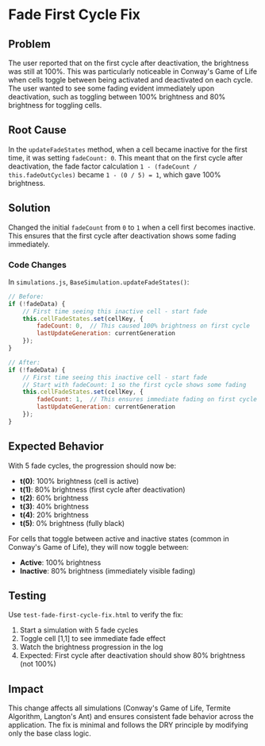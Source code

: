 # Fade First Cycle Fix

## Problem
The user reported that on the first cycle after deactivation, the brightness was still at 100%. This was particularly noticeable in Conway's Game of Life when cells toggle between being activated and deactivated on each cycle. The user wanted to see some fading evident immediately upon deactivation, such as toggling between 100% brightness and 80% brightness for toggling cells.

## Root Cause
In the `updateFadeStates` method, when a cell became inactive for the first time, it was setting `fadeCount: 0`. This meant that on the first cycle after deactivation, the fade factor calculation `1 - (fadeCount / this.fadeOutCycles)` became `1 - (0 / 5) = 1`, which gave 100% brightness.

## Solution
Changed the initial `fadeCount` from `0` to `1` when a cell first becomes inactive. This ensures that the first cycle after deactivation shows some fading immediately.

### Code Changes
In `simulations.js`, `BaseSimulation.updateFadeStates()`:

```javascript
// Before:
if (!fadeData) {
    // First time seeing this inactive cell - start fade
    this.cellFadeStates.set(cellKey, {
        fadeCount: 0,  // This caused 100% brightness on first cycle
        lastUpdateGeneration: currentGeneration
    });
}

// After:
if (!fadeData) {
    // First time seeing this inactive cell - start fade
    // Start with fadeCount: 1 so the first cycle shows some fading
    this.cellFadeStates.set(cellKey, {
        fadeCount: 1,  // This ensures immediate fading on first cycle
        lastUpdateGeneration: currentGeneration
    });
}
```

## Expected Behavior
With 5 fade cycles, the progression should now be:
- **t(0)**: 100% brightness (cell is active)
- **t(1)**: 80% brightness (first cycle after deactivation)
- **t(2)**: 60% brightness
- **t(3)**: 40% brightness
- **t(4)**: 20% brightness
- **t(5)**: 0% brightness (fully black)

For cells that toggle between active and inactive states (common in Conway's Game of Life), they will now toggle between:
- **Active**: 100% brightness
- **Inactive**: 80% brightness (immediately visible fading)

## Testing
Use `test-fade-first-cycle-fix.html` to verify the fix:

1. Start a simulation with 5 fade cycles
2. Toggle cell [1,1] to see immediate fade effect
3. Watch the brightness progression in the log
4. Expected: First cycle after deactivation should show 80% brightness (not 100%)

## Impact
This change affects all simulations (Conway's Game of Life, Termite Algorithm, Langton's Ant) and ensures consistent fade behavior across the application. The fix is minimal and follows the DRY principle by modifying only the base class logic. 